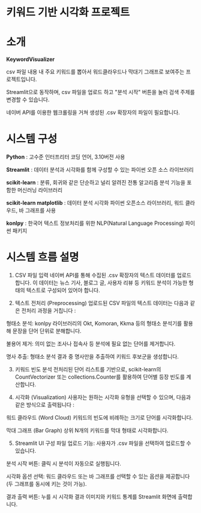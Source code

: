 # 키워드 기반 시각화 프로젝트

# 소개

**KeywordVisualizer**

csv 파일 내용 내 주요 키워드를 뽑아서 워드클라우드나 막대기 그래프로 보여주는 프로젝트입니다.

Streamlit으로 동작하며, csv 파일을 업로드 하고 "분석 시작" 버튼을 눌러 검색 주제를 변경할 수 있습니다.

네이버 API를 이용한 웹크롤링을 거쳐 생성된 .csv 확장자의 파일이 필요합니다.

# 시스템 구성

**Python** : 고수준 인터프리터 코딩 언어, 3.10버전 사용 

**Streamlit** : 데이터 분석과 시각화를 함께 구성할 수 있는 파이썬 오픈 소스 라이브러리

**scikit-learn** : 분류, 회귀와 같은 단순하고 널리 알려진 전통 알고리즘 분석 기능을 포함한 머신러닝 라이브러리 

**scikit-learn matplotlib** : 데이터 분석 시각화 파이썬 오픈소스 라이브러리, 워드 클라우드, 바 그래프를 사용

**konlpy** : 한국어 텍스트 정보처리를 위한 NLP(Natural Language Processing) 파이썬 패키지

# 시스템 흐름 설명

1. CSV 파일 입력
네이버 API를 통해 수집된 .csv 확장자의 텍스트 데이터를 업로드합니다.
이 데이터는 뉴스 기사, 블로그 글, 사용자 리뷰 등 키워드 분석이 가능한 형태의 텍스트로 구성되어 있어야 합니다.

3. 텍스트 전처리 (Preprocessing)
업로드된 CSV 파일의 텍스트 데이터는 다음과 같은 전처리 과정을 거칩니다 :

형태소 분석:
konlpy 라이브러리의 Okt, Komoran, Kkma 등의 형태소 분석기를 활용해 문장을 단어 단위로 분해합니다.

불용어 제거:
의미 없는 조사나 접속사 등 분석에 필요 없는 단어를 제거합니다.

명사 추출:
형태소 분석 결과 중 명사만을 추출하여 키워드 후보군을 생성합니다.

3. 키워드 빈도 분석
전처리된 단어 리스트를 기반으로, scikit-learn의 CountVectorizer 또는 collections.Counter를 활용하여
단어별 등장 빈도를 계산합니다.

4. 시각화 (Visualization)
사용자는 원하는 시각화 유형을 선택할 수 있으며, 다음과 같은 방식으로 출력됩니다 :

워드 클라우드 (Word Cloud)
키워드의 빈도에 비례하는 크기로 단어를 시각화합니다.

막대 그래프 (Bar Graph)
상위 N개의 키워드를 막대 형태로 시각화합니다.

5. Streamlit UI 구성
파일 업로드 기능: 사용자가 .csv 파일을 선택하여 업로드할 수 있습니다.

분석 시작 버튼: 클릭 시 분석이 자동으로 실행됩니다.

시각화 옵션 선택: 워드 클라우드 또는 바 그래프를 선택할 수 있는 옵션을 제공합니다(두 그래프를 동시에 키는 것이 가능).

결과 출력 버튼: 누를 시 시각화 결과 이미지와 키워드 통계를 Streamlit 화면에 출력합니다.
